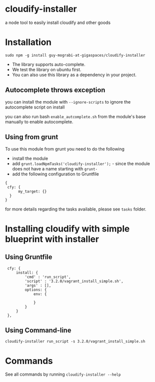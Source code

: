 # cloudify-installer

a node tool to easily install cloudify and other goods


# Installation

```
sudo npm -g install guy-mograbi-at-gigaspaces/cloudify-installer
```

 - The library supports auto-complete.
 - We test the library on ubuntu first.
 - You can also use this library as a dependency in your project.

## Autocomplete throws exception

you can install the module with `--ignore-scripts` to ignore the autocomplete script on install

you can also run bash `enable_autcomplete.sh` from the module's base manually to enable autocomplete.

## Using from grunt

To use this module from grunt you need to do the following

 - install the module
 - add `grunt.loadNpmTasks('cloudify-installer');` - since the module does not have a name starting with `grunt-`
 - add the following configuration to Gruntfile

```
{
 cfy: {
      my_target: {}
  }
}
```

for more details regarding the tasks available, please see `tasks` folder.

# Installing cloudify with simple blueprint with installer

## Using Gruntfile

```
 cfy: {
     install: {
         'cmd' : 'run_script',
         'script' : '3.2.0/vagrant_install_simple.sh',
         'args' : [],
         options: {
             env: {

             }
         }
     }
 },
```
## Using Command-line

`cloudify-installer run_script -s 3.2.0/vagrant_install_simple.sh`

# Commands

See all commands by running `cloudify-installer --help`
